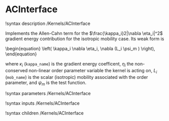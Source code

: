 # ACInterface

!syntax description /Kernels/ACInterface

Implements the Allen-Cahn term for the $\frac{\kappa_i}2|\nabla \eta_i|^2$
gradient energy contribution for the isotropic mobility case. Its weak form is

\begin{equation}
\left( \kappa_i \nabla \eta_i, \nabla (L_i \psi_m ) \right),
\end{equation}

where $\kappa_i$ (`kappa_name`) is the gradient energy coefficent, $\eta_i$ the
non-conserved non-linear order parameter variable the kernel is acting on, $L_i$
(`mob_name`) is the scalar (isotropic) mobility associated with the order
parameter, and $\psi_m$ is the test function.

!syntax parameters /Kernels/ACInterface

!syntax inputs /Kernels/ACInterface

!syntax children /Kernels/ACInterface
